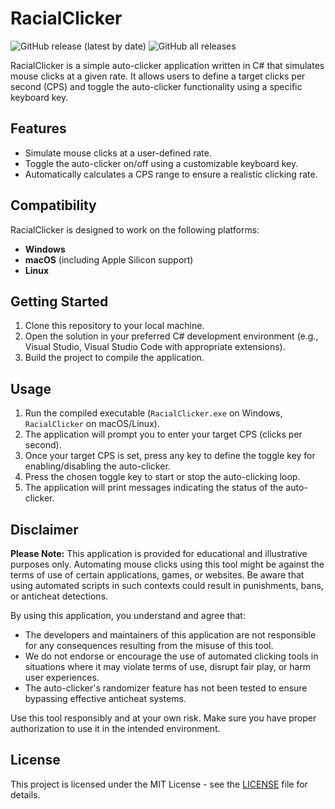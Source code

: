 # RacialClicker

![GitHub release (latest by date)](https://img.shields.io/github/v/release/RacialGamer/AutoClicker-Cpvp?style=plastic)
![GitHub all releases](https://img.shields.io/github/downloads/RacialGamer/AutoClicker-Cpvp/total?style=plastic)

RacialClicker is a simple auto-clicker application written in C# that simulates mouse clicks at a given rate. It allows
users to define a target clicks per second (CPS) and toggle the auto-clicker functionality using a specific keyboard
key.

## Features

- Simulate mouse clicks at a user-defined rate.
- Toggle the auto-clicker on/off using a customizable keyboard key.
- Automatically calculates a CPS range to ensure a realistic clicking rate.

## Compatibility

RacialClicker is designed to work on the following platforms:

- **Windows**
- **macOS** (including Apple Silicon support)
- **Linux**

## Getting Started

1. Clone this repository to your local machine.
2. Open the solution in your preferred C# development environment (e.g., Visual Studio, Visual Studio Code with
   appropriate extensions).
3. Build the project to compile the application.

## Usage

1. Run the compiled executable (`RacialClicker.exe` on Windows, `RacialClicker` on macOS/Linux).
2. The application will prompt you to enter your target CPS (clicks per second).
3. Once your target CPS is set, press any key to define the toggle key for enabling/disabling the auto-clicker.
4. Press the chosen toggle key to start or stop the auto-clicking loop.
5. The application will print messages indicating the status of the auto-clicker.

## Disclaimer

**Please Note:** This application is provided for educational and illustrative purposes only. Automating mouse clicks
using this tool might be against the terms of use of certain applications, games, or websites. Be aware that using
automated scripts in such contexts could result in punishments, bans, or anticheat detections.

By using this application, you understand and agree that:

- The developers and maintainers of this application are not responsible for any consequences resulting from the misuse
  of this tool.
- We do not endorse or encourage the use of automated clicking tools in situations where it may violate terms of use,
  disrupt fair play, or harm user experiences.
- The auto-clicker's randomizer feature has not been tested to ensure bypassing effective anticheat systems.

Use this tool responsibly and at your own risk. Make sure you have proper authorization to use it in the intended
environment.

## License

This project is licensed under the MIT License - see the [LICENSE](LICENSE) file for details.